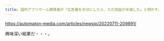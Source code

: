 ```yaml
---
title: 国内アプリゲーム開発者が「広告量を半分にしたら、ただ収益が半減した」と明かす。ユーザー思いの施策が振るわず - AUTOMATON
---
```


https://automaton-media.com/articles/newsjp/20220711-209891/

興味深い結果だ・・・。

